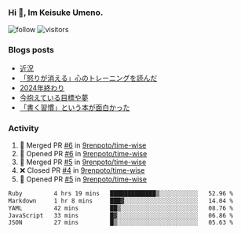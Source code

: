 ### Hi 👋, Im Keisuke Umeno.

<!--
**9renpoto/9renpoto** is a ✨ _special_ ✨ repository because its `README.md` (this file) appears on your GitHub profile.

Here are some ideas to get you started:

- 🔭 I’m currently working on ...
- 🌱 I’m currently learning ...
- 👯 I’m looking to collaborate on ...
- 🤔 I’m looking for help with ...
- 💬 Ask me about ...
- 📫 How to reach me: ...
- 😄 Pronouns: ...
- ⚡ Fun fact: ...
-->

![follow](https://img.shields.io/github/followers/9renpoto?label=Follow&style=social)
![visitors](https://komarev.com/ghpvc/?username=9renpoto&label=Profile%20views&color=0e75b6&style=flat)

### Blogs posts

<!-- BLOG-POST-LIST:START -->
- [近況](https://9renpoto.win/entry/2025/04/05/current_status)
- [「怒りが消える」心のトレーニングを読んだ](https://9renpoto.win/entry/2025/02/01/anger-management)
- [2024年終わり](https://9renpoto.win/entry/2024/12/31/2024-end)
- [今抱えている目標や夢](https://9renpoto.win/entry/2024/12/02/objective)
- [「書く習慣」という本が面白かった](https://9renpoto.win/entry/2024/11/11/leave_a_feeling_sad)
<!-- BLOG-POST-LIST:END -->

### Activity

<!--START_SECTION:activity-->
1. 🎉 Merged PR [#6](https://github.com/9renpoto/time-wise/pull/6) in [9renpoto/time-wise](https://github.com/9renpoto/time-wise)
2. 💪 Opened PR [#6](https://github.com/9renpoto/time-wise/pull/6) in [9renpoto/time-wise](https://github.com/9renpoto/time-wise)
3. 🎉 Merged PR [#5](https://github.com/9renpoto/time-wise/pull/5) in [9renpoto/time-wise](https://github.com/9renpoto/time-wise)
4. ❌ Closed PR [#4](https://github.com/9renpoto/time-wise/pull/4) in [9renpoto/time-wise](https://github.com/9renpoto/time-wise)
5. 💪 Opened PR [#5](https://github.com/9renpoto/time-wise/pull/5) in [9renpoto/time-wise](https://github.com/9renpoto/time-wise)
<!--END_SECTION:activity-->

<!--START_SECTION:waka-->

```txt
Ruby         4 hrs 19 mins   █████████████▒░░░░░░░░░░░   52.96 %
Markdown     1 hr 8 mins     ███▓░░░░░░░░░░░░░░░░░░░░░   14.04 %
YAML         42 mins         ██▒░░░░░░░░░░░░░░░░░░░░░░   08.76 %
JavaScript   33 mins         █▓░░░░░░░░░░░░░░░░░░░░░░░   06.86 %
JSON         27 mins         █▒░░░░░░░░░░░░░░░░░░░░░░░   05.63 %
```

<!--END_SECTION:waka-->
